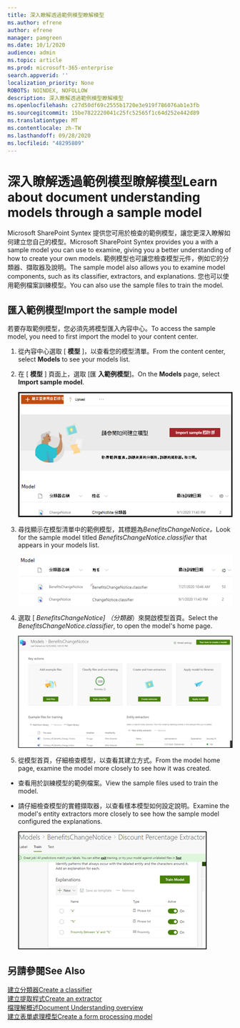 ```yaml
---
title: 深入瞭解透過範例模型瞭解模型
ms.author: efrene
author: efrene
manager: pamgreen
ms.date: 10/1/2020
audience: admin
ms.topic: article
ms.prod: microsoft-365-enterprise
search.appverid: ''
localization_priority: None
ROBOTS: NOINDEX, NOFOLLOW
description: 深入瞭解透過範例模型瞭解模型
ms.openlocfilehash: c27d50df69c2555b1720e3e919f786076ab1e3fb
ms.sourcegitcommit: 15be7822220041c25fc52565f1c64d252e442d89
ms.translationtype: MT
ms.contentlocale: zh-TW
ms.lasthandoff: 09/28/2020
ms.locfileid: "48295809"
---
```

# <a name="learn-about-document-understanding-models-through-a-sample-model"></a><span data-ttu-id="aa400-103">深入瞭解透過範例模型瞭解模型</span><span class="sxs-lookup"><span data-stu-id="aa400-103">Learn about document understanding models through a sample model</span></span>

<span data-ttu-id="aa400-104">Microsoft SharePoint Syntex 提供您可用於檢查的範例模型，讓您更深入瞭解如何建立您自己的模型。</span><span class="sxs-lookup"><span data-stu-id="aa400-104">Microsoft SharePoint Syntex provides you a with a sample model you can use to examine, giving you a better understanding of how to create your own models.</span></span> <span data-ttu-id="aa400-105">範例模型也可讓您檢查模型元件，例如它的分類器、擷取器及說明。</span><span class="sxs-lookup"><span data-stu-id="aa400-105">The sample model also allows you to examine model components, such as its classifier, extractors, and explanations.</span></span> <span data-ttu-id="aa400-106">您也可以使用範例檔案訓練模型。</span><span class="sxs-lookup"><span data-stu-id="aa400-106">You can also use the sample files to train the model.</span></span>

## <a name="import-the-sample-model"></a><span data-ttu-id="aa400-107">匯入範例模型</span><span class="sxs-lookup"><span data-stu-id="aa400-107">Import the sample model</span></span>

<span data-ttu-id="aa400-108">若要存取範例模型，您必須先將模型匯入內容中心。</span><span class="sxs-lookup"><span data-stu-id="aa400-108">To access the sample model, you need to first import the model to your content center.</span></span>

1. <span data-ttu-id="aa400-109">從內容中心選取 [ **模型** ]，以查看您的模型清單。</span><span class="sxs-lookup"><span data-stu-id="aa400-109">From the content center, select **Models** to see your models list.</span></span></br>
2. <span data-ttu-id="aa400-110">在 [ **模型** ] 頁面上，選取 [匯 **入範例模型**]。</span><span class="sxs-lookup"><span data-stu-id="aa400-110">On the **Models** page, select **Import sample model**.</span></span></br>

    ![匯入範例模型](../media/content-understanding/import-sample-model.png) </br>

3. <span data-ttu-id="aa400-112">尋找顯示在模型清單中的範例模型，其標題為*BenefitsChangeNotice。*</span><span class="sxs-lookup"><span data-stu-id="aa400-112">Look for the sample model titled *BenefitsChangeNotice.classifier* that appears in your models list.</span></span></br>

    ![範例模型](../media/content-understanding/sample-model.png) </br>

4. <span data-ttu-id="aa400-114">選取 [ *BenefitsChangeNotice] （分類器*）來開啟模型首頁。</span><span class="sxs-lookup"><span data-stu-id="aa400-114">Select the *BenefitsChangeNotice.classifier*, to open the model's home page.</span></span></br>
  
     ![首頁範例](../media/content-understanding/sample-home-page.png)

5. <span data-ttu-id="aa400-116">從模型首頁，仔細檢查模型，以查看其建立方式。</span><span class="sxs-lookup"><span data-stu-id="aa400-116">From the model home page, examine the model more closely to see how it was created.</span></span>
 
- <span data-ttu-id="aa400-117">查看用於訓練模型的範例檔案。</span><span class="sxs-lookup"><span data-stu-id="aa400-117">View the sample files used to train the model.</span></span>
- <span data-ttu-id="aa400-118">請仔細檢查模型的實體擷取器，以查看樣本模型如何設定說明。</span><span class="sxs-lookup"><span data-stu-id="aa400-118">Examine the model's entity extractors more closely to see how the sample model configured the explanations.</span></span>

   ![範例模型擷取器](../media/content-understanding/entity-extractors.png)  

## <a name="see-also"></a><span data-ttu-id="aa400-120">另請參閱</span><span class="sxs-lookup"><span data-stu-id="aa400-120">See Also</span></span>
[<span data-ttu-id="aa400-121">建立分類器</span><span class="sxs-lookup"><span data-stu-id="aa400-121">Create a classifier</span></span>](create-a-classifier.md)</br>
[<span data-ttu-id="aa400-122">建立提取程式</span><span class="sxs-lookup"><span data-stu-id="aa400-122">Create an extractor</span></span>](create-an-extractor.md)</br>
[<span data-ttu-id="aa400-123">檔理解概述</span><span class="sxs-lookup"><span data-stu-id="aa400-123">Document Understanding overview</span></span>](document-understanding-overview.md)</br>
[<span data-ttu-id="aa400-124">建立表單處理模型</span><span class="sxs-lookup"><span data-stu-id="aa400-124">Create a form processing model</span></span>](create-a-form-processing-model.md)  
